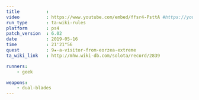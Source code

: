 ```yaml
---
title          :
video          : https://www.youtube.com/embed/ffsr4-PsttA #https://youtu.be/ffsr4-PsttA
run_type       : ta-wiki-rules
platform       : ps4
patch_version  : 6.02
date           : 2019-05-16
time           : 21'21"56
quest          : 9★-a-visitor-from-eorzea-extreme
ta_wiki_link   : http://mhw.wiki-db.com/solota/record/2839

runners:
    - geek

weapons:
    - dual-blades
---
```

